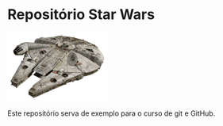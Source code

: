 # Repositório Star Wars

<img src="./millennium_falcon.png" width="200">

Este repositório serva de exemplo para o curso de git e GitHub.
